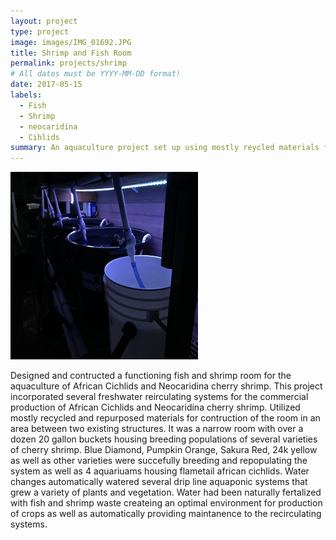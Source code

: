 ```yaml
---
layout: project
type: project
image: images/IMG_01692.JPG
title: Shrimp and Fish Room
permalink: projects/shrimp
# All dates must be YYYY-MM-DD format!
date: 2017-05-15
labels:
  - Fish
  - Shrimp
  - neocaridina
  - Cihlids
summary: An aquaculture project set up using mostly reycled materials for the breeding of shrimp and fish
---
```


<img class="ui medium right floated rounded image" src="../images/IMG_01692.JPG">

  Designed and contructed a functioning fish and shrimp room for the aquaculture of African Cichlids and Neocaridina cherry shrimp.  This project incorporated several freshwater reirculating systems for the commercial production of African Cichlids and Neocaridina cherry shrimp.  Utilized mostly recycled and repurposed materials for contruction of the room in an area between two existing structures.  It was a narrow room with over a dozen 20 gallon buckets housing breeding populations of several varieties of cherry shrimp.  Blue Diamond, Pumpkin Orange, Sakura Red, 24k yellow as well as other varieties were succefully breeding and repopulating the system as well as 4 aquariuams housing flametail african cichlids.  Water changes automatically watered several drip line aquaponic systems that grew a variety of plants and vegetation.  Water had been naturally fertalized with fish and shrimp waste createing an optimal environment for production of crops as well as automatically providing maintanence to the recirculating systems. 
